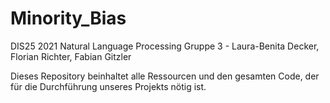 # Minority_Bias

DIS25 2021 Natural Language Processing
Gruppe 3 - Laura-Benita Decker, Florian Richter, Fabian Gitzler


Dieses Repository beinhaltet alle Ressourcen und den gesamten Code, der für die Durchführung unseres Projekts nötig ist.

